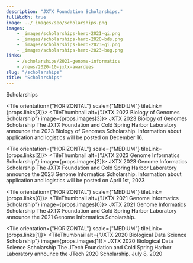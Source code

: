 ```yaml
---
description: "JXTX Foundation Scholarships."
fullWidth: true
image: ../_images/seo/scholarships.png
images:
    - _images/scholarships-hero-2021-gi.png
    - _images/scholarships-hero-2020-bds.png
    - _images/scholarships-hero-2023-gi.png
    - _images/scholarships-hero-2023-bog.png
links:
    - /scholarships/2021-genome-informatics
    - /news/2020-10-jxtx-awardees
slug: "/scholarships"
title: "Scholarships"
---
```


<Headline>
<HeadlineHeading>Scholarships</HeadlineHeading>
</Headline>

<Newsroom>

<Grid columns={1}>

<Tile orientation={"HORIZONTAL"} scale={"MEDIUM"} tileLink={props.links[3]}>
<TileThumbnail alt={"JXTX 2023 Biology of Genomes Scholarship"} image={props.images[3]}></TileThumbnail>
<TileContent>
<TileHeading>
JXTX 2023 Biology of Genomes Scholarship
</TileHeading>
<TileBody>
The JXTX Foundation and Cold Spring Harbor Laboratory announce the 2023 Biology of Genomes Scholarship. Information about application and logistics will be posted on December 16.
</TileBody>
</TileContent>
</Tile>

</Grid>

<Grid columns={1}>

<Tile orientation={"HORIZONTAL"} scale={"MEDIUM"} tileLink={props.links[2]}>
<TileThumbnail alt={"JXTX 2023 Genome Informatics Scholarship"} image={props.images[2]}></TileThumbnail>
<TileContent>
<TileHeading>
JXTX 2023 Genome Informatics Scholarship
</TileHeading>
<TileBody>
The JXTX Foundation and Cold Spring Harbor Laboratory announce the 2023 Genome Informatics Scholarship. Information about application and logistics will be posted on April 1st, 2023
</TileBody>
</TileContent>
</Tile>

</Grid>

<Grid columns={1}>

<Tile orientation={"HORIZONTAL"} scale={"MEDIUM"} tileLink={props.links[0]}>
<TileThumbnail alt={"JXTX 2021 Genome Informatics Scholarship"} image={props.images[0]}></TileThumbnail>
<TileContent>
<TileHeading>
JXTX 2021 Genome Informatics Scholarship
</TileHeading>
<TileBody>
The JXTX Foundation and Cold Spring Harbor Laboratory announce the 2021 Genome Informatics Scholarship.
</TileBody>
</TileContent>
</Tile>

</Grid>

<Grid columns={1}>

<Tile orientation={"HORIZONTAL"} scale={"MEDIUM"} tileLink={props.links[1]}>
<TileThumbnail alt={"JXTX 2020 Biological Data Science Scholarship"} image={props.images[1]}></TileThumbnail>
<TileContent>
<TileHeading>
JXTX 2020 Biological Data Science Scholarship
</TileHeading>
<TileBody>
The JTech Foundation and Cold Spring Harbor Laboratory announce the JTech 2020 Scholarship.
</TileBody>
<TileDate>July 8, 2020</TileDate>
</TileContent>
</Tile>

</Grid>

</Newsroom>
